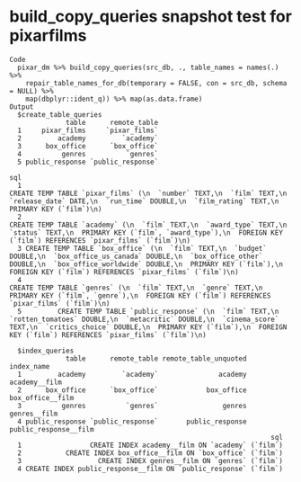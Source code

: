 # build_copy_queries snapshot test for pixarfilms

    Code
      pixar_dm %>% build_copy_queries(src_db, ., table_names = names(.) %>%
        repair_table_names_for_db(temporary = FALSE, con = src_db, schema = NULL) %>%
        map(dbplyr::ident_q)) %>% map(as.data.frame)
    Output
      $create_table_queries
                  table      remote_table
      1     pixar_films     `pixar_films`
      2         academy         `academy`
      3      box_office      `box_office`
      4          genres          `genres`
      5 public_response `public_response`
                                                                                                                                                                                                                                                                 sql
      1                                                                                          CREATE TEMP TABLE `pixar_films` (\n  `number` TEXT,\n  `film` TEXT,\n  `release_date` DATE,\n  `run_time` DOUBLE,\n  `film_rating` TEXT,\n  PRIMARY KEY (`film`)\n)
      2                                                                    CREATE TEMP TABLE `academy` (\n  `film` TEXT,\n  `award_type` TEXT,\n  `status` TEXT,\n  PRIMARY KEY (`film`, `award_type`),\n  FOREIGN KEY (`film`) REFERENCES `pixar_films` (`film`)\n)
      3 CREATE TEMP TABLE `box_office` (\n  `film` TEXT,\n  `budget` DOUBLE,\n  `box_office_us_canada` DOUBLE,\n  `box_office_other` DOUBLE,\n  `box_office_worldwide` DOUBLE,\n  PRIMARY KEY (`film`),\n  FOREIGN KEY (`film`) REFERENCES `pixar_films` (`film`)\n)
      4                                                                                                 CREATE TEMP TABLE `genres` (\n  `film` TEXT,\n  `genre` TEXT,\n  PRIMARY KEY (`film`, `genre`),\n  FOREIGN KEY (`film`) REFERENCES `pixar_films` (`film`)\n)
      5         CREATE TEMP TABLE `public_response` (\n  `film` TEXT,\n  `rotten_tomatoes` DOUBLE,\n  `metacritic` DOUBLE,\n  `cinema_score` TEXT,\n  `critics_choice` DOUBLE,\n  PRIMARY KEY (`film`),\n  FOREIGN KEY (`film`) REFERENCES `pixar_films` (`film`)\n)
      
      $index_queries
                  table      remote_table remote_table_unquoted            index_name
      1         academy         `academy`               academy         academy__film
      2      box_office      `box_office`            box_office      box_office__film
      3          genres          `genres`                genres          genres__film
      4 public_response `public_response`       public_response public_response__film
                                                                     sql
      1                 CREATE INDEX academy__film ON `academy` (`film`)
      2           CREATE INDEX box_office__film ON `box_office` (`film`)
      3                   CREATE INDEX genres__film ON `genres` (`film`)
      4 CREATE INDEX public_response__film ON `public_response` (`film`)
      

